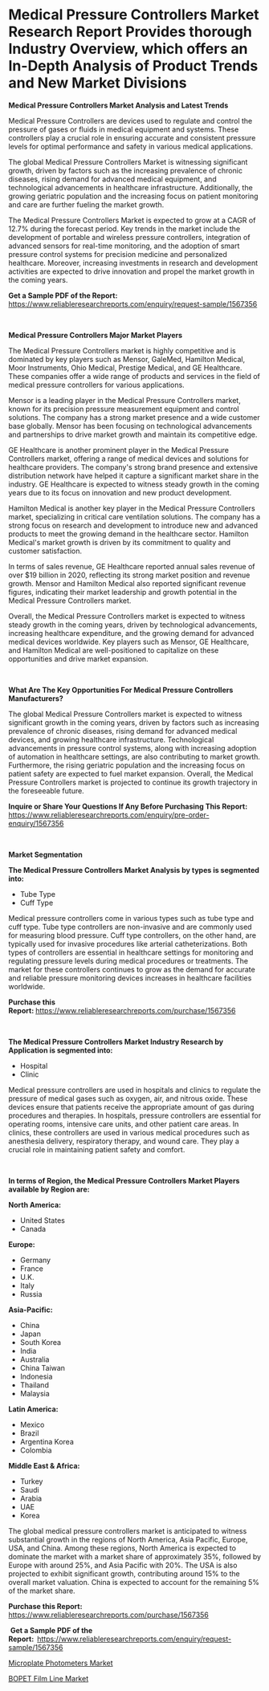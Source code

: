 <p><h1>Medical Pressure Controllers Market Research Report Provides thorough Industry Overview, which offers an In-Depth Analysis of Product Trends and New Market Divisions</h1></p><p><strong>Medical Pressure Controllers Market Analysis and Latest Trends</strong></p>
<p><p>Medical Pressure Controllers are devices used to regulate and control the pressure of gases or fluids in medical equipment and systems. These controllers play a crucial role in ensuring accurate and consistent pressure levels for optimal performance and safety in various medical applications.</p><p>The global Medical Pressure Controllers Market is witnessing significant growth, driven by factors such as the increasing prevalence of chronic diseases, rising demand for advanced medical equipment, and technological advancements in healthcare infrastructure. Additionally, the growing geriatric population and the increasing focus on patient monitoring and care are further fueling the market growth.</p><p>The Medical Pressure Controllers Market is expected to grow at a CAGR of 12.7% during the forecast period. Key trends in the market include the development of portable and wireless pressure controllers, integration of advanced sensors for real-time monitoring, and the adoption of smart pressure control systems for precision medicine and personalized healthcare. Moreover, increasing investments in research and development activities are expected to drive innovation and propel the market growth in the coming years.</p></p>
<p><strong>Get a Sample PDF of the Report:&nbsp;</strong> <a href="https://www.reliableresearchreports.com/enquiry/request-sample/1567356">https://www.reliableresearchreports.com/enquiry/request-sample/1567356</a></p>
<p>&nbsp;</p>
<p><strong>Medical Pressure Controllers Major Market Players</strong></p>
<p><p>The Medical Pressure Controllers market is highly competitive and is dominated by key players such as Mensor, GaleMed, Hamilton Medical, Moor Instruments, Ohio Medical, Prestige Medical, and GE Healthcare. These companies offer a wide range of products and services in the field of medical pressure controllers for various applications.</p><p>Mensor is a leading player in the Medical Pressure Controllers market, known for its precision pressure measurement equipment and control solutions. The company has a strong market presence and a wide customer base globally. Mensor has been focusing on technological advancements and partnerships to drive market growth and maintain its competitive edge.</p><p>GE Healthcare is another prominent player in the Medical Pressure Controllers market, offering a range of medical devices and solutions for healthcare providers. The company's strong brand presence and extensive distribution network have helped it capture a significant market share in the industry. GE Healthcare is expected to witness steady growth in the coming years due to its focus on innovation and new product development.</p><p>Hamilton Medical is another key player in the Medical Pressure Controllers market, specializing in critical care ventilation solutions. The company has a strong focus on research and development to introduce new and advanced products to meet the growing demand in the healthcare sector. Hamilton Medical's market growth is driven by its commitment to quality and customer satisfaction.</p><p>In terms of sales revenue, GE Healthcare reported annual sales revenue of over $19 billion in 2020, reflecting its strong market position and revenue growth. Mensor and Hamilton Medical also reported significant revenue figures, indicating their market leadership and growth potential in the Medical Pressure Controllers market.</p><p>Overall, the Medical Pressure Controllers market is expected to witness steady growth in the coming years, driven by technological advancements, increasing healthcare expenditure, and the growing demand for advanced medical devices worldwide. Key players such as Mensor, GE Healthcare, and Hamilton Medical are well-positioned to capitalize on these opportunities and drive market expansion.</p></p>
<p>&nbsp;</p>
<p><strong>What Are The Key Opportunities For Medical Pressure Controllers Manufacturers?</strong></p>
<p><p>The global Medical Pressure Controllers market is expected to witness significant growth in the coming years, driven by factors such as increasing prevalence of chronic diseases, rising demand for advanced medical devices, and growing healthcare infrastructure. Technological advancements in pressure control systems, along with increasing adoption of automation in healthcare settings, are also contributing to market growth. Furthermore, the rising geriatric population and the increasing focus on patient safety are expected to fuel market expansion. Overall, the Medical Pressure Controllers market is projected to continue its growth trajectory in the foreseeable future.</p></p>
<p><strong>Inquire or Share Your Questions If Any Before Purchasing This Report:</strong> <a href="https://www.reliableresearchreports.com/enquiry/pre-order-enquiry/1567356">https://www.reliableresearchreports.com/enquiry/pre-order-enquiry/1567356</a></p>
<p>&nbsp;</p>
<p><strong>Market Segmentation</strong></p>
<p><strong>The Medical Pressure Controllers Market Analysis by types is segmented into:</strong></p>
<p><ul><li>Tube Type</li><li>Cuff Type</li></ul></p>
<p><p>Medical pressure controllers come in various types such as tube type and cuff type. Tube type controllers are non-invasive and are commonly used for measuring blood pressure. Cuff type controllers, on the other hand, are typically used for invasive procedures like arterial catheterizations. Both types of controllers are essential in healthcare settings for monitoring and regulating pressure levels during medical procedures or treatments. The market for these controllers continues to grow as the demand for accurate and reliable pressure monitoring devices increases in healthcare facilities worldwide.</p></p>
<p><strong>Purchase this Report:&nbsp;</strong><a href="https://www.reliableresearchreports.com/purchase/1567356">https://www.reliableresearchreports.com/purchase/1567356</a></p>
<p>&nbsp;</p>
<p><strong>The Medical Pressure Controllers Market Industry Research by Application is segmented into:</strong></p>
<p><ul><li>Hospital</li><li>Clinic</li></ul></p>
<p><p>Medical pressure controllers are used in hospitals and clinics to regulate the pressure of medical gases such as oxygen, air, and nitrous oxide. These devices ensure that patients receive the appropriate amount of gas during procedures and therapies. In hospitals, pressure controllers are essential for operating rooms, intensive care units, and other patient care areas. In clinics, these controllers are used in various medical procedures such as anesthesia delivery, respiratory therapy, and wound care. They play a crucial role in maintaining patient safety and comfort.</p></p>
<p>&nbsp;</p>
<p><strong>In terms of Region, the Medical Pressure Controllers Market Players available by Region are:</strong></p>
<p>
    <p> <strong> North America: </strong>
        <ul>
            <li>United States</li>
            <li>Canada</li>
        </ul>
        </p> 
    <p> <strong> Europe: </strong>
        <ul>
            <li>Germany</li>
            <li>France</li>
            <li>U.K.</li>
            <li>Italy</li>
            <li>Russia</li>
        </ul>
        </p> 
    <p> <strong> Asia-Pacific: </strong>
        <ul>
            <li>China</li>
            <li>Japan</li>
            <li>South Korea</li>
            <li>India</li>
            <li>Australia</li>
            <li>China Taiwan</li>
            <li>Indonesia</li>
            <li>Thailand</li>
            <li>Malaysia</li>
        </ul>
        </p> 
    <p> <strong> Latin America: </strong>
        <ul>
            <li>Mexico</li>
            <li>Brazil</li>
            <li>Argentina Korea</li>
            <li>Colombia</li>
        </ul>
        </p> 
    <p> <strong> Middle East & Africa: </strong>
        <ul>
            <li>Turkey</li>
            <li>Saudi</li>
            <li>Arabia</li>
            <li>UAE</li>
            <li>Korea</li>
        </ul>
    </p>
    </p>
<p><p>The global medical pressure controllers market is anticipated to witness substantial growth in the regions of North America, Asia Pacific, Europe, USA, and China. Among these regions, North America is expected to dominate the market with a market share of approximately 35%, followed by Europe with around 25%, and Asia Pacific with 20%. The USA is also projected to exhibit significant growth, contributing around 15% to the overall market valuation. China is expected to account for the remaining 5% of the market share.</p></p>
<p><strong>Purchase this Report: </strong><a href="https://www.reliableresearchreports.com/purchase/1567356">https://www.reliableresearchreports.com/purchase/1567356</a></p>
<p>&nbsp;<strong>Get a Sample PDF of the Report:&nbsp;&nbsp;</strong><a href="https://www.reliableresearchreports.com/enquiry/request-sample/1567356">https://www.reliableresearchreports.com/enquiry/request-sample/1567356</a></p>
<p><strong></strong></p>
<p><p><a href="https://issuu.com/reportprime-2/docs/microplate-photometers-market-size-2030.pptx">Microplate Photometers Market</a></p><p><a href="https://issuu.com/reportprime-2/docs/bopet-film-line-market-size-2030.pptx">BOPET Film Line Market</a></p></p>